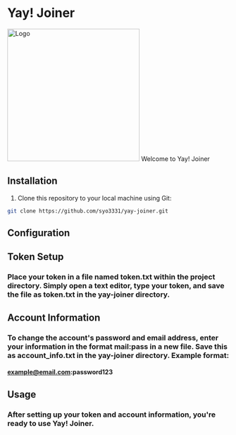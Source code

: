 # Yay! Joiner

<img src="http://syojp9999.starfree.jp/fileuploader/fileuploader/file-cia/%E3%82%B9%E3%82%AF%E3%83%AA%E3%83%BC%E3%83%B3%E3%82%B7%E3%83%A7%E3%83%83%E3%83%88%202024-03-09%20233401.png" alt="Logo" height="300px">
Welcome to Yay! Joiner

## Installation

1. Clone this repository to your local machine using Git:

```bash
git clone https://github.com/syo3331/yay-joiner.git
```

## Configuration
## Token Setup

### Place your token in a file named token.txt within the project directory. Simply open a text editor, type your token, and save the file as token.txt in the yay-joiner directory.
## Account Information

### To change the account's password and email address, enter your information in the format mail:pass in a new file. Save this as account_info.txt in the yay-joiner directory. Example format:

#### example@email.com:password123

## Usage

### After setting up your token and account information, you're ready to use Yay! Joiner. 
